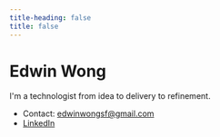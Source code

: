 ```yaml
---
title-heading: false
title: false
---
```


# Edwin Wong

I'm a technologist from idea to delivery to refinement.

* Contact: edwinwongsf@gmail.com
* [LinkedIn](https://www.linkedin.com/in/edwinsf/)
